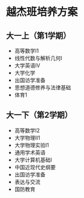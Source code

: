 # 越杰班培养方案

## 大一上（第1学期）
- 高等数学Ⅰ1
- 线性代数与解析几何Ⅰ
- 大学英语IV
- 大学化学
- 出国访学准备
- 思想道德修养与法律基础
- 体育1

## 大一下（第2学期）
- 高等数学Ⅰ2
- 大学物理II1
- 大学物理实验I1
- 通用学术英语
- 大学计算机基础Ⅰ
- 中国近现代史纲要
- 出国访学准备
- 表达与交流
- 国防教育
